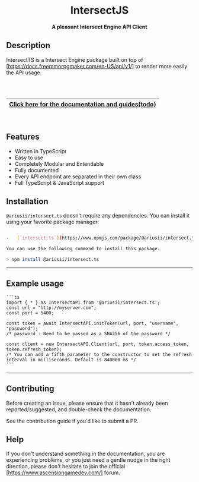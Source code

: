 <div align="center">

# IntersectJS
**A pleasant Intersect Engine API Client**

</div>

## Description

IntersectTS is a Intersect Engine package built on top of [https://docs.freemmorpgmaker.com/en-US/api/v1/] to render more easily the API usage.

<div align="center" style="padding-top: 2rem; padding-bottom: 1rem">

| [**Click here for the documentation and guides(todo)**](TODO) |
| ------------------------------------------------------------------------------ |

</div>

## Features

-   Written in TypeScript
-   Easy to use
-   Completely Modular and Extendable
-   Fully documented
-   Every API endpoint are separated in their own class
-   Full TypeScript & JavaScript support

## Installation

`@ariusii/intersect.ts` doesn't require any dependencies. You can install it using your favorite package manager:

```bash

-   [`intersect.ts`](https://www.npmjs.com/package/@ariusii/intersect.ts)

You can use the following command to install this package.

> npm install @ariusii/intersect.ts
```

---

## Example usage
    ```ts
    import { * } as IntersectAPI from '@ariusii/intersect.ts';
    const url = "http://myserver.com";
    const port = 5400;

    const token = await IntersectAPI.initToken(url, port, "username", "password");
    /* password : Need to be passed as a SHA256 of the password */

    const client = new IntersectAPI.Client(url, port, token.access_token, token.refresh_token);
    /* You can add a fifth parameter to the constructor to set the refresh interval in milliseconds. Default is 840000 ms */
    ```
---

## Contributing

Before creating an issue, please ensure that it hasn't already been reported/suggested, and double-check the documentation.

See the contribution guide if you'd like to submit a PR.


## Help

If you don't understand something in the documentation, you are experiencing problems, or you just need a gentle nudge in the right direction, please don't hesitate to join the official [https://www.ascensiongamedev.com/] forum.
